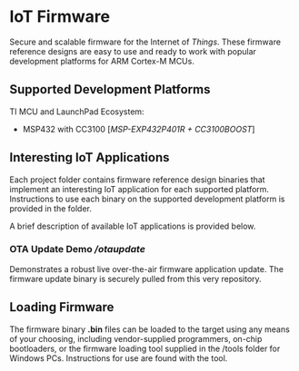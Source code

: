 # IoT Firmware

Secure and scalable firmware for the Internet of *Things*.  These firmware reference designs are easy to use and ready to work with popular development platforms for ARM Cortex-M MCUs.

## Supported Development Platforms

TI MCU and LaunchPad Ecosystem:
* MSP432 with CC3100  [*MSP-EXP432P401R + CC3100BOOST*]

## Interesting IoT Applications

Each project folder contains firmware reference design binaries that implement an interesting IoT application for each supported platform.  Instructions to use each binary on the supported development platform is provided in the folder.

A brief description of available IoT applications is provided below.

### OTA Update Demo */otaupdate*

Demonstrates a robust live over-the-air firmware application update.  The firmware update binary is securely pulled from this very repository.

## Loading Firmware

The firmware binary **.bin** files can be loaded to the target using any means of your choosing, including vendor-supplied programmers, on-chip bootloaders, or the firmware loading tool supplied in the /tools folder for Windows PCs.  Instructions for use are found with the tool.


